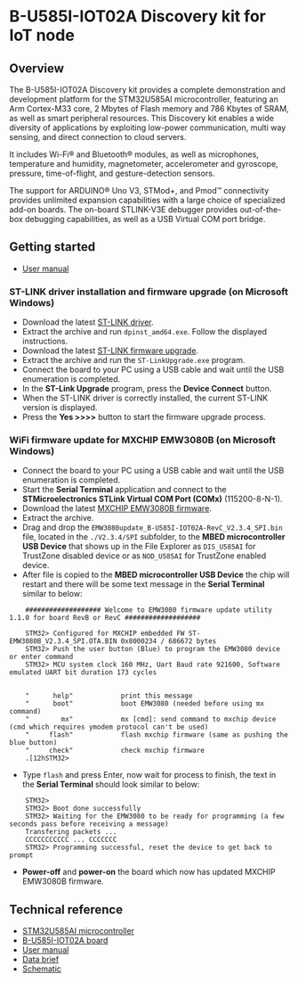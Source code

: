 # B-U585I-IOT02A Discovery kit for IoT node

## Overview

The B-U585I-IOT02A Discovery kit provides a complete demonstration and development platform for the STM32U585AI
microcontroller, featuring an Arm Cortex-M33 core, 2 Mbytes of Flash memory and 786 Kbytes of SRAM, as well as smart
peripheral resources. This Discovery kit enables a wide diversity of applications by exploiting low-power communication,
multi way sensing, and direct connection to cloud servers.

It includes Wi-Fi® and Bluetooth® modules, as well as microphones, temperature and humidity, magnetometer, accelerometer and
gyroscope, pressure, time-of-flight, and gesture-detection sensors.

The support for ARDUINO® Uno V3, STMod+, and Pmod™ connectivity provides unlimited expansion capabilities with a large
choice of specialized add-on boards. The on-board STLINK-V3E debugger provides out-of-the-box debugging capabilities, as
well as a USB Virtual COM port bridge.

## Getting started

- [User manual](https://www.st.com/resource/en/user_manual/um2839-discovery-kit-for-iot-node-with-stm32u5-series-stmicroelectronics.pdf)

### ST-LINK driver installation and firmware upgrade (on Microsoft Windows)

- Download the latest [ST-LINK driver](https://www.st.com/en/development-tools/stsw-link009.html).
- Extract the archive and run `dpinst_amd64.exe`. Follow the displayed instructions.
- Download the latest [ST-LINK firmware upgrade](https://www.st.com/en/development-tools/stsw-link007.html).
- Extract the archive and run the `ST-LinkUpgrade.exe` program.
- Connect the board to your PC using a USB cable and wait until the USB enumeration is completed.
- In the **ST-Link Upgrade** program, press the **Device Connect** button.
- When the ST-LINK driver is correctly installed, the current ST-LINK version is displayed.
- Press the **Yes >>>>** button to start the firmware upgrade process.

### WiFi firmware update for MXCHIP EMW3080B (on Microsoft Windows)

- Connect the board to your PC using a USB cable and wait until the USB enumeration is completed.
- Start the **Serial Terminal** application and connect to the **STMicroelectronics STLink Virtual COM Port (COMx)** (115200-8-N-1).
- Download the latest [MXCHIP EMW3080B firmware](https://www.st.com/en/development-tools/x-wifi-emw3080b.html).
- Extract the archive.
- Drag and drop the `EMW3080update_B-U585I-IOT02A-RevC_V2.3.4_SPI.bin` file, located in the `./V2.3.4/SPI` subfolder, to
  the **MBED microcontroller USB Device** that shows up in the File Explorer as `DIS_U585AI` for TrustZone disabled device or
  as `NOD_U585AI` for TrustZone enabled device.
- After file is copied to the **MBED microcontroller USB Device** the chip will restart and there will be some text message
  in the **Serial Terminal** similar to below:

```
    ################### Welcome to EMW3080 firmware update utility 1.1.0 for board RevB or RevC ###################
    
    STM32> Configured for MXCHIP embedded FW ST-EMW3080B_V2.3.4_SPI.OTA.BIN 0x8000234 / 686672 bytes
    STM32> Push the user button (Blue) to program the EMW3080 device or enter command
    STM32> MCU system clock 160 MHz, Uart Baud rate 921600, Software emulated UART bit duration 173 cycles
    
    
    "      help"            print this message
    "      boot"            boot EMW3080 (needed before using mx command) 
    "        mx"            mx [cmd]: send command to mxchip device (cmd which requires ymodem protocol can't be used)
    "     flash"            flash mxchip firmware (same as pushing the blue button)
    "     check"            check mxchip firmware
    .[12hSTM32>
```

- Type `flash` and press Enter, now wait for process to finish, the text in the **Serial Terminal** should look similar to below:

```
    STM32> 
    STM32> Boot done successfully
    STM32> Waiting for the EMW3080 to be ready for programming (a few seconds pass before receiving a message)
    Transfering packets ...
    CCCCCCCCCCC ... CCCCCCC
    STM32> Programming successful, reset the device to get back to prompt
```

- **Power-off** and **power-on** the board which now has updated MXCHIP EMW3080B firmware.

## Technical reference

- [STM32U585AI microcontroller](https://www.st.com/en/microcontrollers-microprocessors/stm32u585ai.html)
- [B-U585I-IOT02A board](https://www.st.com/en/evaluation-tools/B-U585I-IOT02A.html)
- [User manual](https://www.st.com/resource/en/user_manual/um2839-discovery-kit-for-iot-node-with-stm32u5-series-stmicroelectronics.pdf)
- [Data brief](https://www.st.com/resource/en/data_brief/b-u585i-iot02a.pdf)
- [Schematic](https://www.st.com/resource/en/schematic_pack/mb1551-u585i-c02_schematic.pdf)
